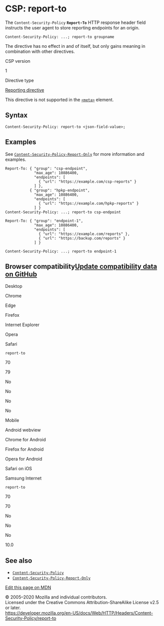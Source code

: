 CSP: report-to
==============

The `Content-Security-Policy` **`Report-To`** HTTP response header field instructs the user agent to store reporting endpoints for an origin.

    Content-Security-Policy: ...; report-to groupname

The directive has no effect in and of itself, but only gains meaning in combination with other directives.

CSP version

1

Directive type

[Reporting directive](https://developer.mozilla.org/en-US/docs/Glossary/Reporting_directive)

This directive is not supported in the [`<meta>`](https://developer.mozilla.org/en-US/docs/Web/HTML/Element/meta) element.

Syntax
------

    Content-Security-Policy: report-to <json-field-value>;

Examples
--------

See [`Content-Security-Policy-Report-Only`](../content-security-policy-report-only) for more information and examples.

    Report-To: { "group": "csp-endpoint",
                 "max_age": 10886400,
                 "endpoints": [
                   { "url": "https://example.com/csp-reports" }
                 ] },
               { "group": "hpkp-endpoint",
                 "max_age": 10886400,
                 "endpoints": [
                   { "url": "https://example.com/hpkp-reports" }
                 ] }
    Content-Security-Policy: ...; report-to csp-endpoint

    Report-To: { "group": "endpoint-1",
                 "max_age": 10886400,
                 "endpoints": [
                   { "url": "https://example.com/reports" },
                   { "url": "https://backup.com/reports" }
                 ] } 

    Content-Security-Policy: ...; report-to endpoint-1

Browser compatibility<a href="https://github.com/mdn/browser-compat-data" class="bc-github-link">Update compatibility data on GitHub</a>
----------------------------------------------------------------------------------------------------------------------------------------

Desktop

<span class="bc-head-txt-label bc-head-icon-chrome">Chrome</span>

<span class="bc-head-txt-label bc-head-icon-edge">Edge</span>

<span class="bc-head-txt-label bc-head-icon-firefox">Firefox</span>

<span class="bc-head-txt-label bc-head-icon-ie">Internet Explorer</span>

<span class="bc-head-txt-label bc-head-icon-opera">Opera</span>

<span class="bc-head-txt-label bc-head-icon-safari">Safari</span>

`report-to`

70

79

No

No

No

No

Mobile

<span class="bc-head-txt-label bc-head-icon-webview_android">Android webview</span>

<span class="bc-head-txt-label bc-head-icon-chrome_android">Chrome for Android</span>

<span class="bc-head-txt-label bc-head-icon-firefox_android">Firefox for Android</span>

<span class="bc-head-txt-label bc-head-icon-opera_android">Opera for Android</span>

<span class="bc-head-txt-label bc-head-icon-safari_ios">Safari on iOS</span>

<span class="bc-head-txt-label bc-head-icon-samsunginternet_android">Samsung Internet</span>

`report-to`

70

70

No

No

No

10.0

See also
--------

-   [`Content-Security-Policy`](../content-security-policy)
-   [`Content-Security-Policy-Report-Only`](../content-security-policy-report-only)

<a href="https://developer.mozilla.org/en-US/docs/Web/HTTP/Headers/Content-Security-Policy/report-to$edit" class="_attribution-link">Edit this page on MDN</a>

© 2005–2020 Mozilla and individual contributors.  
Licensed under the Creative Commons Attribution-ShareAlike License v2.5 or later.  
<a href="https://developer.mozilla.org/en-US/docs/Web/HTTP/Headers/Content-Security-Policy/report-to" class="_attribution-link">https://developer.mozilla.org/en-US/docs/Web/HTTP/Headers/Content-Security-Policy/report-to</a>
